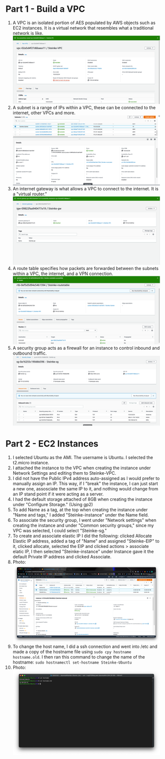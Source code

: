 # Part 1 - Build a VPC
1. A VPC is an isolated portion of AES populated by AWS objects such as EC2 instances. It is a virtual network that resembles what a traditional network is like.  
![VPC Proof](images/vpc.png)
2. A subnet is a range of IPs within a VPC, these can be connected to the internet, other VPCs and more.  
![Subnet Proof](images/subnet.png)
3. An internet gateway is what allows a VPC to connect to the internet. It is a "virtual router."  
![Internet Gateway Proof](images/gateway.png)
4. A route table specifies how packets are forwarded between the subnets within a VPC, the internet, and a VPN connection.  
![Route Table Proof](images/route.png)
5. A security group acts as a firewall for an instance to control inbound and outbound traffic.  
![Security Group Proof](images/security.png)

# Part 2 - EC2 Instances
1. I selected Ubuntu as the AMI. The username is Ubuntu. I selected the t2.micro instance.
2. I attached the instance to the VPC when creating the instance under Network Settings and editing them to Steinke-VPC.
3. I did not have the Public IPv4 address auto-assigned as I would prefer to manually assign an IP. This way, if I "break" the instance, I can just start a new one, assosciate the same IP to it, and nothing would change from an IP stand point if it were acting as a server.
4. I had the default storage attached of 8GB when creating the instance under "Configure Storage." (Using gp2)
5. To add Name as a tag, at the top when creating the instance under "Name and tags," I added "Steinke-instance" under the Name field.
6. To associate the security group, I went under "Network settings" when creating the instance and under "Common security groups," since my VPC was selected, I could select "Steinke-sg."
7. To create and associate elastic IP I did the following: clicked Allocate Elastic IP address, added a tag of "Name" and assigned "Steinke-EIP" to it, clicked allocate, selected the EIP and clicked actions > associate elatic IP, I then selected "Steinke-instance" under Instance gave it the default Private IP address and clicked Associate.
8. Photo:  
![instance details](images/instancedetails.png)
9. To change the host name, I did a ssh connection and went into /etc and made a copy of the hostname file using `sudo cpy hostname hostname.old`. I then ran this command to change the name of the hostname: `sudo hostnamectl set-hostname Steinke-Ubuntu`
10. Photo:  
![instance name change](images/instancenamechange.png)
